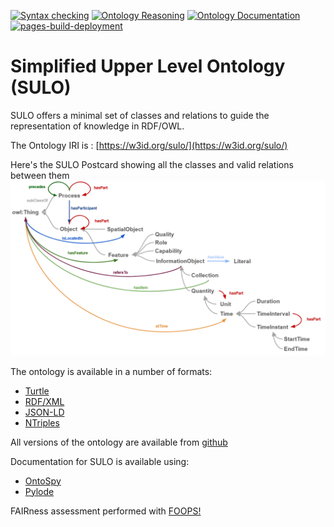 [![Syntax checking](https://github.com/AIDAVA-DEV/sulo/actions/workflows/syntax_check.yml/badge.svg)](https://github.com/AIDAVA-DEV/sulo/actions/workflows/syntax_check.yml)
[![Ontology Reasoning](https://github.com/AIDAVA-DEV/sulo/actions/workflows/reasoning.yml/badge.svg)](https://github.com/AIDAVA-DEV/sulo/actions/workflows/reasoning.yml)
[![Ontology Documentation](https://github.com/AIDAVA-DEV/sulo/actions/workflows/documentation.yml/badge.svg)](https://github.com/AIDAVA-DEV/sulo/actions/workflows/documentation.yml)
[![pages-build-deployment](https://github.com/AIDAVA-DEV/sulo/actions/workflows/pages/pages-build-deployment/badge.svg)](https://github.com/AIDAVA-DEV/sulo/actions/workflows/pages/pages-build-deployment)

# Simplified Upper Level Ontology (SULO)

SULO offers a minimal set of classes and relations to guide the representation of knowledge in RDF/OWL.

The Ontology IRI is : [https://w3id.org/sulo/](https://w3id.org/sulo/)

Here's the SULO Postcard showing all the classes and valid relations between them<br>
<img src="sulo-overview.png" alt="SULO Postcard" width="800">

The ontology is available in a number of formats:
* [Turtle](https://w3id.org/sulo/versions/latest/sulo.ttl)
* [RDF/XML](https://w3id.org/sulo/versions/latest/sulo.owl)
* [JSON-LD](https://w3id.org/sulo/versions/latest/sulo.jsonld)
* [NTriples](https://w3id.org/sulo/versions/latest/sulo.nt)

All versions of the ontology are available from [github](versions/)

Documentation for SULO is available using:
* [OntoSpy](https://aidava-dev.github.io/sulo/ontospy/index.html)
* [Pylode](https://aidava-dev.github.io/sulo/pylode/index.html)

FAIRness assessment performed with [FOOPS!](https://foops.linkeddata.es/FAIR_validator.html)




